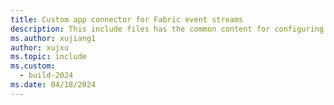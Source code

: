 ```yaml
---
title: Custom app connector for Fabric event streams
description: This include files has the common content for configuring common app connector for Fabric event streams and Real-Time hub. 
ms.author: xujiang1
author: xujxu 
ms.topic: include
ms.custom:
  - build-2024
ms.date: 04/18/2024
---
```


